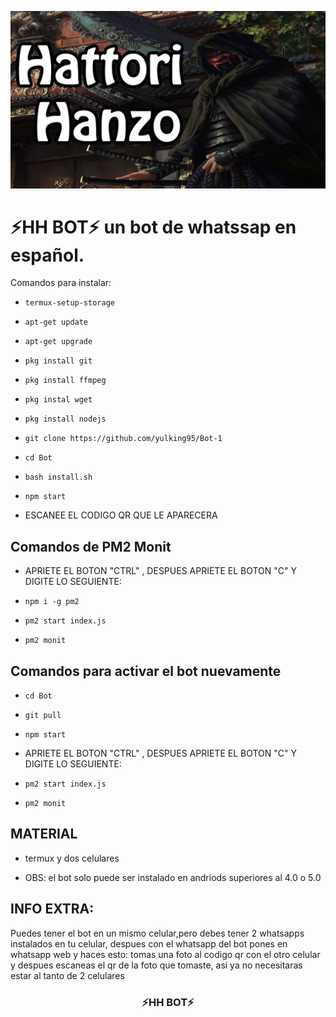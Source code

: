 <p align="center" height="300" width="300">
	<img src="./image/hh.jpg">
</p>

<h1> ⚡HH BOT⚡ un bot de whatssap en español.</h1>

Comandos para instalar:

* `termux-setup-storage`

* `apt-get update `

* `apt-get upgrade `

* `pkg install git `

* `pkg install ffmpeg `

* `pkg instal wget `

* `pkg install nodejs `

* `git clone https://github.com/yulking95/Bot-1 `

* `cd Bot `

* `bash install.sh `

* `npm start `

* ESCANEE EL CODIGO QR QUE LE APARECERA 

## Comandos de PM2 Monit

*  APRIETE EL BOTON "CTRL" , DESPUES APRIETE EL BOTON "C" Y DIGITE LO SEGUIENTE:

* `npm i -g pm2 `

* `pm2 start index.js `

* `pm2 monit `

## Comandos para activar el bot nuevamente

* `cd Bot`

* `git pull `

* `npm start `

* APRIETE EL BOTON "CTRL" , DESPUES APRIETE EL BOTON "C" Y DIGITE LO SEGUIENTE:

* `pm2 start index.js `

* `pm2 monit `

## MATERIAL

* termux y dos celulares

* OBS: el bot solo puede ser instalado en andriods superiores al 4.0 o 5.0

## INFO EXTRA:

Puedes tener el bot en un mismo celular,pero debes tener 2 whatsapps instalados 
en tu celular, despues con el whatsapp del bot pones en whatsapp web y haces esto:
tomas una foto al codigo qr con el otro celular y despues escaneas el qr de la foto 
que tomaste, asi ya no necesitaras estar al tanto de 2 celulares

<h3 align="center">⚡HH BOT⚡</h3>
